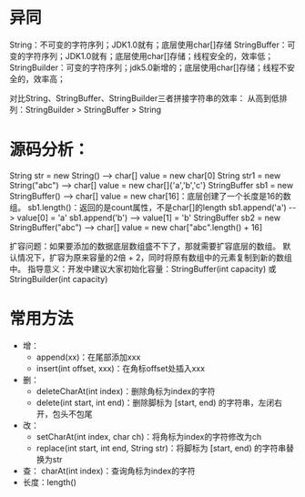 # 异同
String：不可变的字符序列；JDK1.0就有；底层使用char[]存储 
StringBuffer：可变的字符序列；JDK1.0就有；底层使用char[]存储；线程安全的，效率低； 
StringBuilder：可变的字符序列；jdk5.0新增的；底层使用char[]存储；线程不安全的，效率高； 

对比String、StringBuffer、StringBuilder三者拼接字符串的效率： 从高到低排列：StringBuilder > StringBuffer > String
# 源码分析：
String str = new String() --> char[] value = new char[0]
String str1 = new String("abc") --> char[] value = new char[]{'a','b','c'}
StringBuffer sb1 = new StringBuffer() --> char[] value = new char[16]：底层创建了一个长度是16的数组。 
sb1.length()：返回的是count属性，不是char[]的length
sb1.append('a') --> value[0] = 'a'
sb1.append('b') --> value[1] = 'b'
StringBuffer sb2 = new StringBuffer("abc") --> char[] value = new char["abc".length() + 16]

扩容问题：如果要添加的数据底层数组盛不下了，那就需要扩容底层的数组。 
默认情况下，扩容为原来容量的2倍 + 2，同时将原有数组中的元素复制到新的数组中。
指导意义：开发中建议大家初始化容量：StringBuffer(int capacity) 或 StringBuilder(int capacity) 
# 常用方法



* 增：
    * append(xx)：在尾部添加xxx
    * insert(int offset, xxx)：在角标offset处插入xxx
* 删：
    * deleteCharAt(int index)：删除角标为index的字符
    * delete(int start, int end)：删除脚标为 [start, end) 的字符串，左闭右开，包头不包尾
* 改：
    *  setCharAt(int index, char ch)：将角标为index的字符修改为ch
    *  replace(int start, int end, String str)：将脚标为 [start, end) 的字符串替换为str
* 查： charAt(int index)：查询角标为index的字符
* 长度：length()